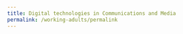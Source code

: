 ```yaml
---
title: Digital technologies in Communications and Media
permalink: /working-adults/permalink
---
```



